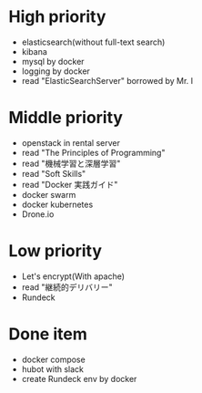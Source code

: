 # High priority
* elasticsearch(without full-text search)
* kibana
* mysql by docker
* logging by docker
* read "ElasticSearchServer" borrowed by Mr. I

# Middle priority
* openstack in rental server
* read "The Principles of Programming"
* read "機械学習と深層学習"
* read "Soft Skills"
* read "Docker 実践ガイド"
* docker swarm
* docker kubernetes
* Drone.io

# Low priority
* Let's encrypt(With apache)
* read "継続的デリバリー"
* Rundeck

# Done item
* docker compose 
* hubot with slack
* create Rundeck env by docker
